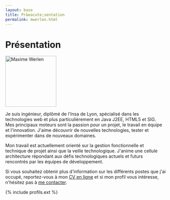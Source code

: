 ```yaml
---
layout: base
title: Pr&eacute;sentation
permalink: mwerlen.html
---
```

# Présentation

<img border="0" src="http://www.gravatar.com/avatar/798bd095469753c11bb61a782669de97.png?s=160" alt="Maxime Werlen" width="160" class="presentation-image">

Je suis ingénieur, diplômé de l'Insa de Lyon, spécialisé dans les technologies web et plus particulièrement en Java J2EE, HTML5 et SIG. Mes principaux moteurs sont la passion pour un projet, le travail en équipe et l'innovation. J'aime découvrir de nouvelles technologies, tester et expérimenter dans de nouveaux domaines.

Mon travail est actuellement orienté sur la gestion fonctionnelle et technique de projet ainsi que la veille technologique. J'anime une cellule architecture répondant aux défis technologiques actuels et futurs rencontrés par les équipes de développement.

Si vous souhaitez obtenir plus d'information sur les différents postes que j'ai occupé, reportez-vous à mon [CV en ligne](/cv.html) et si mon profil vous intéresse, n'hésitez pas à [me contacter](/contact.html).


{% include profils.ext %}

